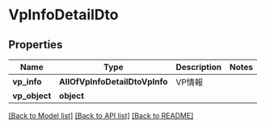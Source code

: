 # VpInfoDetailDto

## Properties
Name | Type | Description | Notes
------------ | ------------- | ------------- | -------------
**vp_info** | **AllOfVpInfoDetailDtoVpInfo** | VP情報 | 
**vp_object** | **object** |  | 

[[Back to Model list]](../README.md#documentation-for-models) [[Back to API list]](../README.md#documentation-for-api-endpoints) [[Back to README]](../README.md)

